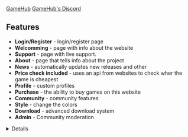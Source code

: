 [GameHub](https://github.com/gamehub-project/)
[GameHub's Discord](https://discord.gg/Pz9d6jjbBZ)

## Features
*   **Login/Register** - login/register page
*   **Welcomming** - page with info about the website
*   **Support** - page with live support.
*   **About** - page that tells info about the project
*   **News** - automatically updates new releases and other
*   **Price check included** - uses an api from websites to check wher the game is cheapest
*   **Profile** - custom profiles
*   **Purchase** - the ability to buy games on this website
*   **Community** - community features
*   **Style** - change the colors
*   **Download** - advanced download system
*   **Admin** - Community moderation

<details>

*   **Login/Register** - login/reg.
    *   **Enabled** - on / off master switch
    *   **Invite** - make it possible to be a invite only service
    *   **password** - passwords will automatically be hashed and salted, and stored in db

</details>
